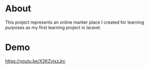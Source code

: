 # About
This project represents an online marker place I created for learning purposes as my first learning project in laravel.

# Demo
https://youtu.be/X2KZyixzJrc


